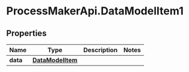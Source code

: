 # ProcessMakerApi.DataModelItem1

## Properties
Name | Type | Description | Notes
------------ | ------------- | ------------- | -------------
**data** | [**DataModelItem**](DataModelItem.md) |  | 


